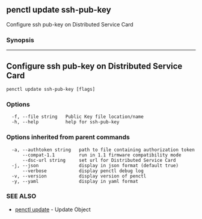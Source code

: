 ## penctl update ssh-pub-key

Configure ssh pub-key on Distributed Service Card

### Synopsis



---------------------------------
 Configure ssh pub-key on Distributed Service Card 
---------------------------------


```
penctl update ssh-pub-key [flags]
```

### Options

```
  -f, --file string   Public Key file location/name
  -h, --help          help for ssh-pub-key
```

### Options inherited from parent commands

```
  -a, --authtoken string   path to file containing authorization token
      --compat-1.1         run in 1.1 firmware compatibility mode
      --dsc-url string     set url for Distributed Service Card
  -j, --json               display in json format (default true)
      --verbose            display penctl debug log
  -v, --version            display version of penctl
  -y, --yaml               display in yaml format
```

### SEE ALSO
* [penctl update](penctl_update.md)	 - Update Object


